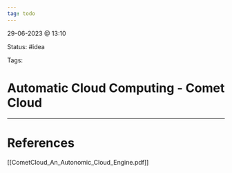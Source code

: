```yaml
---
tag: todo
---
```

29-06-2023 @ 13:10

Status: #idea

Tags: 

# Automatic Cloud Computing - Comet Cloud



---
# References
[[CometCloud_An_Autonomic_Cloud_Engine.pdf]]